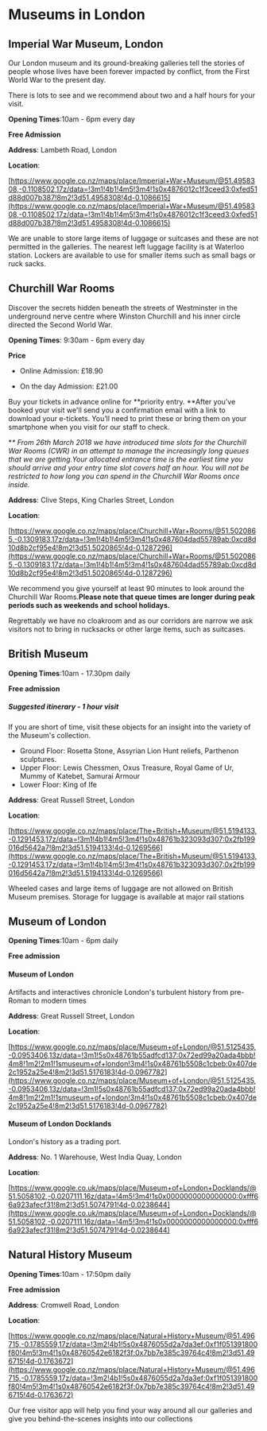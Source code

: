 # Museums in London

## Imperial War Museum, London

Our London museum and its ground-breaking galleries tell the stories of people whose lives have been forever impacted by conflict, from the First World War to the present day.

There is lots to see and we recommend about two and a half hours for your visit.

**Opening Times**:10am - 6pm every day

**Free Admission**

**Address**: Lambeth Road, London

**Location**:

[https://www.google.co.nz/maps/place/Imperial+War+Museum/@51.4958308,-0.1108502,17z/data=!3m1!4b1!4m5!3m4!1s0x4876012c1f3ceed3:0xfed51d88d007b387!8m2!3d51.4958308!4d-0.1086615](https://www.google.co.nz/maps/place/Imperial+War+Museum/@51.4958308,-0.1108502,17z/data=!3m1!4b1!4m5!3m4!1s0x4876012c1f3ceed3:0xfed51d88d007b387!8m2!3d51.4958308!4d-0.1086615)

We are unable to store large items of luggage or suitcases and these are not permitted in the galleries. The nearest left luggage facility is at Waterloo station. Lockers are available to use for smaller items such as small bags or ruck sacks.

## Churchill War Rooms

Discover the secrets hidden beneath the streets of Westminster in the underground nerve centre where Winston Churchill and his inner circle directed the Second World War.

**Opening Times**: 9:30am - 6pm every day

**Price**

* Online Admission: £18.90

* On the day Admission: £21.00

Buy your tickets in advance online for **priority entry. **After you’ve booked your visit we'll send you a confirmation email with a link to download your e-tickets. You’ll need to print these or bring them on your smartphone when you visit for our staff to check.

\*_\* From 26th March 2018 we have introduced time slots for the Churchill War Rooms \(CWR\) in an attempt to manage the increasingly long queues that we are getting.Your allocated entrance time is the earliest time you should arrive and your entry time slot covers half an hour. You will not be restricted to how long you can spend in the Churchill War Rooms once inside._

**Address**: Clive Steps, King Charles Street, London

**Location**:

[https://www.google.co.nz/maps/place/Churchill+War+Rooms/@51.5020865,-0.1309183,17z/data=!3m1!4b1!4m5!3m4!1s0x487604dad55789ab:0xcd8d10d8b2cf95e4!8m2!3d51.5020865!4d-0.1287296](https://www.google.co.nz/maps/place/Churchill+War+Rooms/@51.5020865,-0.1309183,17z/data=!3m1!4b1!4m5!3m4!1s0x487604dad55789ab:0xcd8d10d8b2cf95e4!8m2!3d51.5020865!4d-0.1287296)

We recommend you give yourself at least 90 minutes to look around the Churchill War Rooms.**Please note that queue times are longer during peak periods such as weekends and school holidays.**

Regrettably we have no cloakroom and as our corridors are narrow we ask visitors not to bring in rucksacks or other large items, such as suitcases.

## British Museum

**Opening Times**:10am - 17.30pm daily

**Free admission**

##### Suggested itinerary - **1 hour visit**

If you are short of time, visit these objects for an insight into the variety of the Museum's collection.

* Ground Floor: Rosetta Stone, Assyrian Lion Hunt reliefs, Parthenon sculptures.
* Upper Floor: Lewis Chessmen, Oxus Treasure, Royal Game of Ur, Mummy of Katebet, Samurai Armour
* Lower Floor: King of Ife

**Address**: Great Russell Street, London

**Location**:

[https://www.google.co.nz/maps/place/The+British+Museum/@51.5194133,-0.1291453,17z/data=!3m1!4b1!4m5!3m4!1s0x48761b323093d307:0x2fb199016d5642a7!8m2!3d51.5194133!4d-0.1269566](https://www.google.co.nz/maps/place/The+British+Museum/@51.5194133,-0.1291453,17z/data=!3m1!4b1!4m5!3m4!1s0x48761b323093d307:0x2fb199016d5642a7!8m2!3d51.5194133!4d-0.1269566)

Wheeled cases and large items of luggage are not allowed on British Museum premises. Storage for luggage is available at major rail stations

## Museum of London

**Opening Times**:10am - 6pm daily

**Free admission**

#### Museum of London

Artifacts and interactives chronicle London's turbulent history from pre-Roman to modern times

**Address**: Great Russell Street, London

**Location**:

[https://www.google.co.nz/maps/place/Museum+of+London/@51.5125435,-0.0953406,13z/data=!3m1!5s0x48761b55adfcd137:0x72ed99a20ada4bbb!4m8!1m2!2m1!1smuseum+of+london!3m4!1s0x48761b5508c1cbeb:0x407de2c1952a25e4!8m2!3d51.5176183!4d-0.0967782](https://www.google.co.nz/maps/place/Museum+of+London/@51.5125435,-0.0953406,13z/data=!3m1!5s0x48761b55adfcd137:0x72ed99a20ada4bbb!4m8!1m2!2m1!1smuseum+of+london!3m4!1s0x48761b5508c1cbeb:0x407de2c1952a25e4!8m2!3d51.5176183!4d-0.0967782)

#### Museum of London Docklands

London's history as a trading port.

**Address**: No. 1 Warehouse, West India Quay, London

**Location**:

[https://www.google.co.uk/maps/place/Museum+of+London+Docklands/@51.5058102,-0.0207111,16z/data=!4m5!3m4!1s0x0000000000000000:0xfff66a923afecf31!8m2!3d51.5074791!4d-0.0238644](https://www.google.co.uk/maps/place/Museum+of+London+Docklands/@51.5058102,-0.0207111,16z/data=!4m5!3m4!1s0x0000000000000000:0xfff66a923afecf31!8m2!3d51.5074791!4d-0.0238644)

## Natural History Museum

**Opening Times**:10am - 17:50pm daily

**Free admission**

**Address**: Cromwell Road, London

**Location**:

[https://www.google.co.nz/maps/place/Natural+History+Museum/@51.496715,-0.1785559,17z/data=!3m2!4b1!5s0x4876055d2a7da3ef:0xf1f051391800f80!4m5!3m4!1s0x48760542e6182f3f:0x7bb7e385c39764c4!8m2!3d51.496715!4d-0.1763672](https://www.google.co.nz/maps/place/Natural+History+Museum/@51.496715,-0.1785559,17z/data=!3m2!4b1!5s0x4876055d2a7da3ef:0xf1f051391800f80!4m5!3m4!1s0x48760542e6182f3f:0x7bb7e385c39764c4!8m2!3d51.496715!4d-0.1763672)

Our free visitor app will help you find your way around all our galleries and give you behind-the-scenes insights into our collections

## 



